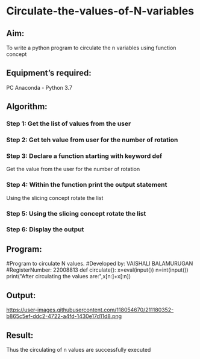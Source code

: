 # Circulate-the-values-of-N-variables
## Aim:
To write a python program to circulate the n variables using function concept
## Equipment’s required:
PC
Anaconda - Python 3.7
## Algorithm: 
### Step 1: Get the list of values from the user
### Step 2: Get teh value from user for the number of rotation

### Step 3: Declare a function starting with keyword def
Get the value from the user for the number of rotation
### Step 4: Within the function print the output statement
Using the slicing concept rotate the list

### Step 5: Using the slicing concept rotate the list
### Step 6: Display the output
## Program:

#Program to circulate N values.
#Developed by: VAISHALI BALAMURUGAN
#RegisterNumber: 22008813
def circulate():
x=eval(input())
n=int(input())
print("After circulating the values are:",x[n:]+x[:n])

## Output:
https://user-images.githubusercontent.com/118054670/211180352-b865c5ef-ddc2-4722-a4fd-1430e17d11d8.png


## Result:
Thus the circulating of n values are successfully executed
